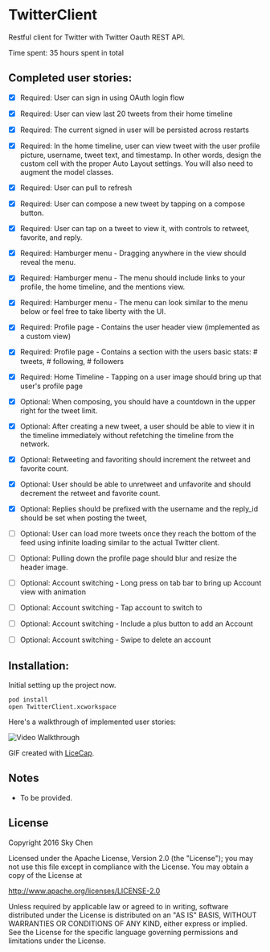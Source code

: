 # TwitterClient

Restful client for Twitter with Twitter Oauth REST API.

Time spent: 35 hours spent in total

## Completed user stories:

 * [x] Required: User can sign in using OAuth login flow
 * [x] Required: User can view last 20 tweets from their home timeline
 * [x] Required: The current signed in user will be persisted across restarts
 * [x] Required: In the home timeline, user can view tweet with the user profile picture, username, tweet text, and timestamp. In other words, design the custom cell with the proper Auto Layout settings. You will also need to augment the model classes.
 * [x] Required: User can pull to refresh
 * [x] Required: User can compose a new tweet by tapping on a compose button.
 * [x] Required: User can tap on a tweet to view it, with controls to retweet, favorite, and reply.
 * [x] Required: Hamburger menu - Dragging anywhere in the view should reveal the menu.
 * [x] Required: Hamburger menu - The menu should include links to your profile, the home timeline, and the mentions view.
 * [x] Required: Hamburger menu - The menu can look similar to the menu below or feel free to take liberty with the UI.
 * [x] Required: Profile page - Contains the user header view (implemented as a custom view)
 * [x] Required: Profile page - Contains a section with the users basic stats: # tweets, # following, # followers
 * [x] Required: Home Timeline - Tapping on a user image should bring up that user's profile page
 * [x] Optional: When composing, you should have a countdown in the upper right for the tweet limit.
 * [x] Optional: After creating a new tweet, a user should be able to view it in the timeline immediately without refetching the timeline from the network.
 * [x] Optional: Retweeting and favoriting should increment the retweet and favorite count.
 * [x] Optional: User should be able to unretweet and unfavorite and should decrement the retweet and favorite count. 
 * [x] Optional: Replies should be prefixed with the username and the reply_id should be set when posting the tweet,
 * [ ] Optional: User can load more tweets once they reach the bottom of the feed using infinite loading similar to the actual Twitter client.
 * [ ] Optional: Pulling down the profile page should blur and resize the header image.
 * [ ] Optional: Account switching - Long press on tab bar to bring up Account view with animation
 * [ ] Optional: Account switching - Tap account to switch to
 * [ ] Optional: Account switching - Include a plus button to add an Account
 * [ ] Optional: Account switching - Swipe to delete an account


## Installation:

Initial setting up the project now.

```
pod install
open TwitterClient.xcworkspace
```


Here's a walkthrough of implemented user stories:

<img src='https://github.com/almandsky/TwitterClient/raw/master/demo/twitter.gif' title='Video Walkthrough' width='' alt='Video Walkthrough' />

GIF created with [LiceCap](http://www.cockos.com/licecap/).

## Notes

 * To be provided.

## License

Copyright 2016 Sky Chen

Licensed under the Apache License, Version 2.0 (the "License");
you may not use this file except in compliance with the License.
You may obtain a copy of the License at

http://www.apache.org/licenses/LICENSE-2.0

Unless required by applicable law or agreed to in writing, software
distributed under the License is distributed on an "AS IS" BASIS,
WITHOUT WARRANTIES OR CONDITIONS OF ANY KIND, either express or implied.
See the License for the specific language governing permissions and
limitations under the License.